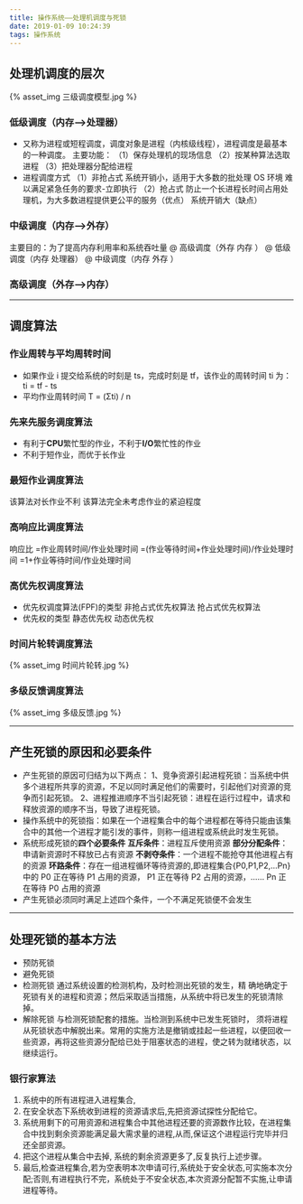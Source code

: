 ```yaml
---
title: 操作系统——处理机调度与死锁
date: 2019-01-09 10:24:39
tags: 操作系统
---
```


## 处理机调度的层次

{% asset_img 三级调度模型.jpg %}

<!-- more -->

### 低级调度（内存——>处理器）

- 又称为进程或短程调度，调度对象是进程（内核级线程），进程调度是最基本的一种调度。
  主要功能：
  （1）保存处理机的现场信息
  （2）按某种算法选取进程
  （3）把处理器分配给进程
- 进程调度方式
  （1）非抢占式
  系统开销小，适用于大多数的批处理 OS 环境
  难以满足紧急任务的要求-立即执行
  （2）抢占式
  防止一个长进程长时间占用处理机，为大多数进程提供更公平的服务（优点）
  系统开销大（缺点）

### 中级调度（内存——>外存）

主要目的：为了提高内存利用率和系统吞吐量
@ 高级调度（外存 内存 ）
@ 低级调度（内存 处理器）
@ 中级调度（内存 外存 ）

### 高级调度（外存——>内存）

---

## 调度算法

### 作业周转与平均周转时间

- 如果作业 i 提交给系统的时刻是 ts，完成时刻是 tf，该作业的周转时间 ti 为：
  ti = tf - ts
- 平均作业周转时间 T = (Σti) / n

### 先来先服务调度算法

- 有利于**CPU**繁忙型的作业，不利于**I/O**繁忙性的作业
- 不利于短作业，而优于长作业

### 最短作业调度算法

该算法对长作业不利
该算法完全未考虑作业的紧迫程度

### 高响应比调度算法

响应比 =作业周转时间/作业处理时间
=(作业等待时间+作业处理时间)/作业处理时间
=1+作业等待时间/作业处理时间

### 高优先权调度算法

- 优先权调度算法(FPF)的类型
  非抢占式优先权算法
  抢占式优先权算法
- 优先权的类型
  静态优先权
  动态优先权

### 时间片轮转调度算法

{% asset_img 时间片轮转.jpg %}

### 多级反馈调度算法

{% asset_img 多级反馈.jpg %}

---

## 产生死锁的原因和必要条件

- 产生死锁的原因可归结为以下两点：
  1、竞争资源引起进程死锁：当系统中供多个进程所共享的资源，不足以同时满足他们的需要时，引起他们对资源的竞争而引起死锁。
  2、进程推进顺序不当引起死锁：进程在运行过程中，请求和释放资源的顺序不当，导致了进程死锁。
- 操作系统中的死锁指：如果在一个进程集合中的每个进程都在等待只能由该集合中的其他一个进程才能引发的事件，则称一组进程或系统此时发生死锁。
- 系统形成死锁的**四个必要条件**
  **互斥条件**：进程互斥使用资源
  **部分分配条件**：申请新资源时不释放已占有资源
  **不剥夺条件**：一个进程不能抢夺其他进程占有的资源
  **环路条件**：存在一组进程循环等待资源的,即进程集合{P0,P1,P2,…Pn}中的 P0 正在等待 P1 占用的资源， P1 正在等待 P2 占用的资源，…… Pn 正在等待 P0 占用的资源
- 产生死锁必须同时满足上述四个条件，一个不满足死锁便不会发生

---

## 处理死锁的基本方法

- 预防死锁
- 避免死锁
- 检测死锁
  通过系统设置的检测机构，及时检测出死锁的发生，精 确地确定于死锁有关的进程和资源；然后采取适当措施，从系统中将已发生的死锁清除掉。
- 解除死锁
  与检测死锁配套的措施。当检测到系统中已发生死锁时， 须将进程从死锁状态中解脱出来。常用的实施方法是撤销或挂起一些进程，以便回收一些资源，再将这些资源分配给已处于阻塞状态的进程，使之转为就绪状态，以继续运行。

### 银行家算法

1. 系统中的所有进程进入进程集合,
2. 在安全状态下系统收到进程的资源请求后,先把资源试探性分配给它。
3. 系统用剩下的可用资源和进程集合中其他进程还要的资源数作比较，在进程集合中找到剩余资源能满足最大需求量的进程,从而,保证这个进程运行完毕并归还全部资源。
4. 把这个进程从集合中去掉, 系统的剩余资源更多了,反复执行上述步骤。
5. 最后,检查进程集合,若为空表明本次申请可行,系统处于安全状态,可实施本次分配;否则,有进程执行不完，系统处于不安全状态,本次资源分配暂不实施,让申请进程等待。
